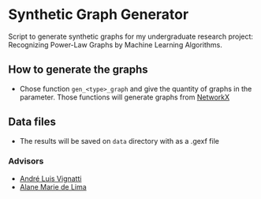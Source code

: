 # Synthetic Graph Generator

Script to generate synthetic graphs for my undergraduate research project: Recognizing Power-Law Graphs by Machine Learning Algorithms.

## How to generate the graphs
* Chose function `gen_<type>_graph` and give the quantity of graphs in the parameter. Those functions will generate graphs from [NetworkX](https://networkx.org/)

## Data files
* The results will be saved on `data` directory with as a .gexf file

### Advisors
* [André Luis Vignatti](https://www.inf.ufpr.br/vignatti/)
* [Alane Marie de Lima](https://www.inf.ufpr.br/amlima/)